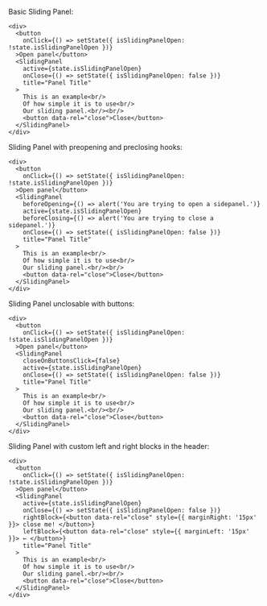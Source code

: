 Basic Sliding Panel:

    <div>
      <button
        onClick={() => setState({ isSlidingPanelOpen: !state.isSlidingPanelOpen })}
      >Open panel</button>
      <SlidingPanel
        active={state.isSlidingPanelOpen}
        onClose={() => setState({ isSlidingPanelOpen: false })}
        title="Panel Title"
      >
        This is an example<br/>
        Of how simple it is to use<br/>
        Our sliding panel.<br/><br/>
        <button data-rel="close">Close</button>
      </SlidingPanel>
    </div>

Sliding Panel with preopening and preclosing hooks:

    <div>
      <button
        onClick={() => setState({ isSlidingPanelOpen: !state.isSlidingPanelOpen })}
      >Open panel</button>
      <SlidingPanel
        beforeOpening={() => alert('You are trying to open a sidepanel.')}
        active={state.isSlidingPanelOpen}
        beforeClosing={() => alert('You are trying to close a sidepanel.')}
        onClose={() => setState({ isSlidingPanelOpen: false })}
        title="Panel Title"
      >
        This is an example<br/>
        Of how simple it is to use<br/>
        Our sliding panel.<br/><br/>
        <button data-rel="close">Close</button>
      </SlidingPanel>
    </div>

Sliding Panel unclosable with buttons:

    <div>
      <button
        onClick={() => setState({ isSlidingPanelOpen: !state.isSlidingPanelOpen })}
      >Open panel</button>
      <SlidingPanel
        closeOnButtonsClick={false}
        active={state.isSlidingPanelOpen}
        onClose={() => setState({ isSlidingPanelOpen: false })}
        title="Panel Title"
      >
        This is an example<br/>
        Of how simple it is to use<br/>
        Our sliding panel.<br/><br/>
        <button data-rel="close">Close</button>
      </SlidingPanel>
    </div>

Sliding Panel with custom left and right blocks in the header:

    <div>
      <button
        onClick={() => setState({ isSlidingPanelOpen: !state.isSlidingPanelOpen })}
      >Open panel</button>
      <SlidingPanel
        active={state.isSlidingPanelOpen}
        onClose={() => setState({ isSlidingPanelOpen: false })}
        rightBlock={<button data-rel="close" style={{ marginRight: '15px' }}> close me! </button>}
        leftBlock={<button data-rel="close" style={{ marginLeft: '15px' }}> ← </button>}
        title="Panel Title"
      >
        This is an example<br/>
        Of how simple it is to use<br/>
        Our sliding panel.<br/><br/>
        <button data-rel="close">Close</button>
      </SlidingPanel>
    </div>
